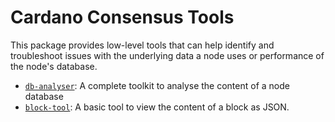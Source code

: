 # Cardano Consensus Tools

This package provides low-level tools that can help identify and troubleshoot issues with the underlying data a node uses or performance of the node's database.

* [`db-analyser`](./db-analyser.md): A complete toolkit to analyse the content of a node database
* [`block-tool`](./block-tool.md): A basic tool to view the content of a block as JSON.
